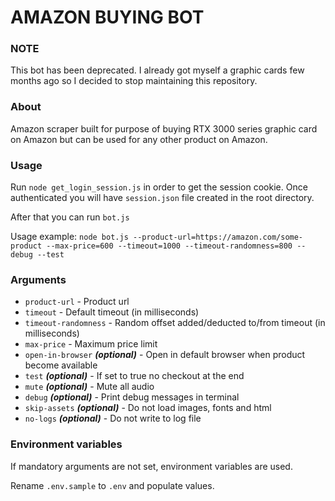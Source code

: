 # AMAZON BUYING BOT

### NOTE

This bot has been deprecated. I already got myself a graphic cards few months ago so I decided to stop maintaining this repository.

### About

Amazon scraper built for purpose of buying RTX 3000 series graphic card on Amazon but can be used for any other product on Amazon.

### Usage

Run `node get_login_session.js` in order to get the session cookie.
Once authenticated you will have `session.json` file created in the root directory.

After that you can run `bot.js` 

Usage example:
`node bot.js --product-url=https://amazon.com/some-product --max-price=600 --timeout=1000 --timeout-randomness=800 --debug --test`

### Arguments

- `product-url` - Product url
- `timeout` - Default timeout (in milliseconds)
- `timeout-randomness` - Random offset added/deducted to/from timeout (in milliseconds)
- `max-price` - Maximum price limit
- `open-in-browser` **_(optional)_** - Open in default browser when product become available
- `test` **_(optional)_** - If set to true no checkout at the end
- `mute` **_(optional)_** - Mute all audio
- `debug` **_(optional)_** - Print debug messages in terminal
- `skip-assets` **_(optional)_** - Do not load images, fonts and html
- `no-logs` **_(optional)_** - Do not write to log file

### Environment variables

If mandatory arguments are not set, environment variables are used.

Rename `.env.sample` to `.env` and populate values.

